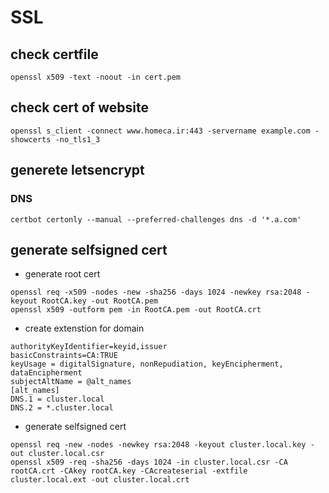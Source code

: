 # SSL
## check certfile
```console
openssl x509 -text -noout -in cert.pem
```
## check cert of website
```console
openssl s_client -connect www.homeca.ir:443 -servername example.com -showcerts -no_tls1_3
```
## generete letsencrypt
### DNS
```console
certbot certonly --manual --preferred-challenges dns -d '*.a.com'
```
## generate selfsigned cert
- generate root cert
```console
openssl req -x509 -nodes -new -sha256 -days 1024 -newkey rsa:2048 -keyout RootCA.key -out RootCA.pem
openssl x509 -outform pem -in RootCA.pem -out RootCA.crt
```
- create extenstion for domain
```console
authorityKeyIdentifier=keyid,issuer
basicConstraints=CA:TRUE
keyUsage = digitalSignature, nonRepudiation, keyEncipherment, dataEncipherment
subjectAltName = @alt_names
[alt_names]
DNS.1 = cluster.local
DNS.2 = *.cluster.local
```
- generate selfsigned cert
```console
openssl req -new -nodes -newkey rsa:2048 -keyout cluster.local.key -out cluster.local.csr
openssl x509 -req -sha256 -days 1024 -in cluster.local.csr -CA rootCA.crt -CAkey rootCA.key -CAcreateserial -extfile cluster.local.ext -out cluster.local.crt
```

